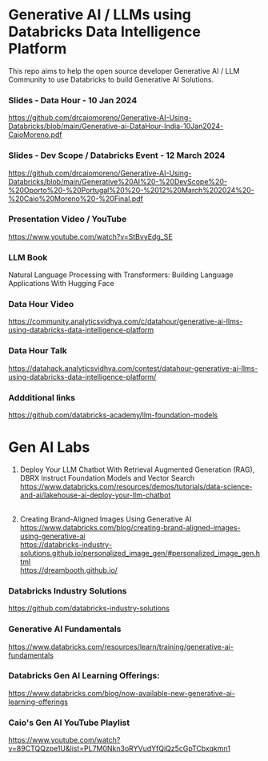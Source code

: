 # Generative AI / LLMs using Databricks Data Intelligence Platform

This repo aims to help the open source developer Generative AI / LLM Community to use Databricks to build Generative AI Solutions. 

### Slides - Data Hour - 10 Jan 2024
https://github.com/drcaiomoreno/Generative-AI-Using-Databricks/blob/main/Generative-ai-DataHour-India-10Jan2024-CaioMoreno.pdf

### Slides - Dev Scope / Databricks Event - 12 March 2024
https://github.com/drcaiomoreno/Generative-AI-Using-Databricks/blob/main/Generative%20AI%20-%20DevScope%20-%20Oporto%20-%20Portugal%20%20-%2012%20March%202024%20-%20Caio%20Moreno%20-%20Final.pdf

### Presentation Video / YouTube 
https://www.youtube.com/watch?v=StBvyEdg_SE

### LLM Book
Natural Language Processing with Transformers: Building Language Applications With Hugging Face

### Data Hour Video
https://community.analyticsvidhya.com/c/datahour/generative-ai-llms-using-databricks-data-intelligence-platform

### Data Hour Talk
https://datahack.analyticsvidhya.com/contest/datahour-generative-ai-llms-using-databricks-data-intelligence-platform/

### Addditional links
https://github.com/databricks-academy/llm-foundation-models

# Gen AI Labs

1. Deploy Your LLM Chatbot With Retrieval Augmented Generation (RAG), DBRX Instruct Foundation Models and Vector Search<BR>
https://www.databricks.com/resources/demos/tutorials/data-science-and-ai/lakehouse-ai-deploy-your-llm-chatbot<BR><BR>

2. Creating Brand-Aligned Images Using Generative AI<BR>
https://www.databricks.com/blog/creating-brand-aligned-images-using-generative-ai<BR>
https://databricks-industry-solutions.github.io/personalized_image_gen/#personalized_image_gen.html<BR>
https://dreambooth.github.io/<BR>

### Databricks Industry Solutions
https://github.com/databricks-industry-solutions

### Generative AI Fundamentals
https://www.databricks.com/resources/learn/training/generative-ai-fundamentals

### Databricks Gen AI Learning Offerings:
https://www.databricks.com/blog/now-available-new-generative-ai-learning-offerings

### Caio's Gen AI YouTube Playlist
https://www.youtube.com/watch?v=89CTQQzpe1U&list=PL7M0Nkn3oRYVudYfQiQz5cGpTCbxqkmn1

